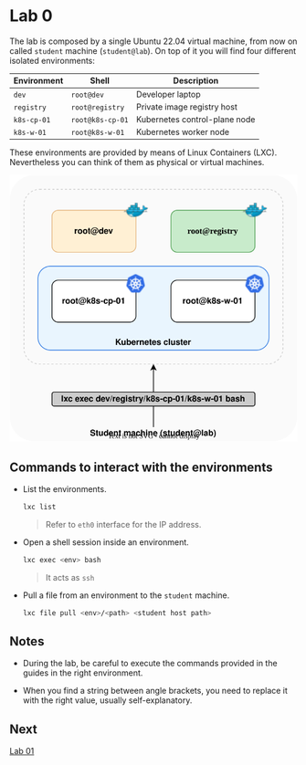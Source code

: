 # Lab 0

The lab is composed by a single Ubuntu 22.04 virtual machine, from now on called `student` machine (`student@lab`).
On top of it you will find four different isolated environments:

| Environment | Shell | Description |
|---|---|---|
| `dev` | `root@dev` | Developer laptop |
| `registry` | `root@registry` | Private image registry host |
| `k8s-cp-01` | `root@k8s-cp-01` | Kubernetes control-plane node |
| `k8s-w-01` | `root@k8s-w-01` | Kubernetes worker node |

These environments are provided by means of Linux Containers (LXC). Nevertheless you can think of them as physical or virtual machines.

![Lab](./img/lab.svg "Lab environment")

## Commands to interact with the environments

* List the environments.
  ```sh
  lxc list
  ```
  > Refer to `eth0` interface for the IP address.

* Open a shell session inside an environment.
  ```sh
  lxc exec <env> bash
  ```
  > It acts as `ssh`

* Pull a file from an environment to the `student` machine.
  ```sh
  lxc file pull <env>/<path> <student host path>
  ```

## Notes

* During the lab, be careful to execute the commands provided in the guides in the right environment.

* When you find a string between angle brackets, you need to replace it with the right value, usually self-explanatory.

## Next

[Lab 01](./lab01.md)